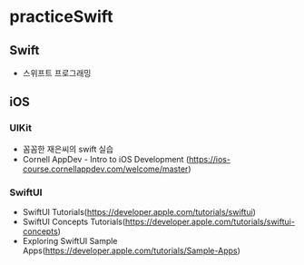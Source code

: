 # practiceSwift
## Swift
- 스위프트 프로그래밍
## iOS
### UIKit
- 꼼꼼한 재은씨의 swift 실습
- Cornell AppDev - Intro to iOS Development (https://ios-course.cornellappdev.com/welcome/master)
### SwiftUI
- SwiftUI Tutorials(https://developer.apple.com/tutorials/swiftui)
- SwiftUI Concepts Tutorials(https://developer.apple.com/tutorials/swiftui-concepts)
- Exploring SwiftUI Sample Apps(https://developer.apple.com/tutorials/Sample-Apps)
